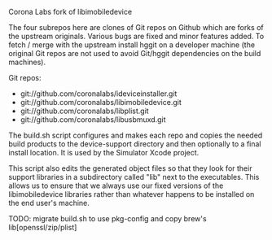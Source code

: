 Corona Labs fork of libimobiledevice

The four subrepos here are clones of Git repos on Github which are forks of the upstream originals.  Various bugs are fixed and minor features added.  To fetch / merge with the upstream install hggit on a developer machine (the original Git repos are not used to avoid Git/hggit dependencies on the build machines).

Git repos:

* git://github.com/coronalabs/ideviceinstaller.git
* git://github.com/coronalabs/libimobiledevice.git
* git://github.com/coronalabs/libplist.git
* git://github.com/coronalabs/libusbmuxd.git

The build.sh script configures and makes each repo and copies the needed build products to the device-support directory and then optionally to a final install location.  It is used by the Simulator Xcode project.

This script also edits the generated object files so that they look for their support libraries in a subdirectory called "lib" next to the executables.  This allows us to ensure that we always use our fixed versions of the libimobiledevice libraries rather than whatever happens to be installed on the end user's machine.

TODO:
migrate build.sh to use pkg-config and copy brew's lib[openssl/zip/plist]
